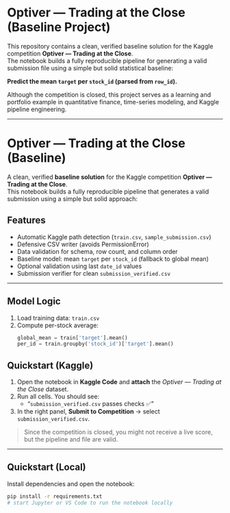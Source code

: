 # Optiver — Trading at the Close (Baseline Project)

This repository contains a clean, verified baseline solution for the Kaggle competition **Optiver — Trading at the Close**.  
The notebook builds a fully reproducible pipeline for generating a valid submission file using a simple but solid statistical baseline:

**Predict the mean `target` per `stock_id` (parsed from `row_id`).**

Although the competition is closed, this project serves as a learning and portfolio example in quantitative finance, time-series modeling, and Kaggle pipeline engineering.

---
# Optiver — Trading at the Close (Baseline)

A clean, verified **baseline solution** for the Kaggle competition **Optiver — Trading at the Close**.  
This notebook builds a fully reproducible pipeline that generates a valid submission using a simple but solid approach:

## Features
- Automatic Kaggle path detection (`train.csv`, `sample_submission.csv`)
- Defensive CSV writer (avoids PermissionError)
- Data validation for schema, row count, and column order
- Baseline model: mean `target` per `stock_id` (fallback to global mean)
- Optional validation using last `date_id` values
- Submission verifier for clean `submission_verified.csv`

---

## Model Logic

1. Load training data: `train.csv`
2. Compute per-stock average:
   ```python
   global_mean = train['target'].mean()
   per_id = train.groupby('stock_id')['target'].mean()

## Quickstart (Kaggle)

1. Open the notebook in **Kaggle Code** and **attach** the *Optiver — Trading at the Close* dataset.
2. Run all cells. You should see:
   - “`submission_verified.csv` passes checks ✅”
3. In the right panel, **Submit to Competition** → select `submission_verified.csv`.

> Since the competition is closed, you might not receive a live score, but the pipeline and file are valid.

---

## Quickstart (Local)

Install dependencies and open the notebook:

```bash
pip install -r requirements.txt
# start Jupyter or VS Code to run the notebook locally
